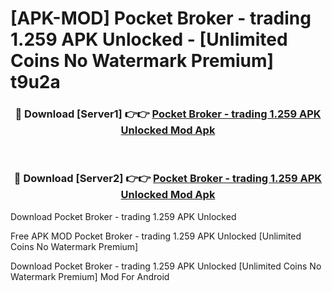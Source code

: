 # [APK-MOD] Pocket Broker - trading 1.259 APK Unlocked - [Unlimited Coins No Watermark Premium] t9u2a



<div align="center">
<h3>🔴 Download [Server1] 👉👉 <a href="https://momento.my/?title=Pocket_Broker_-_trading_1.259_APK_Unlocked">Pocket Broker - trading 1.259 APK Unlocked Mod Apk</a></h3><br>

<h3>🔴 Download [Server2] 👉👉 <a href="https://momento.my/?title=Pocket_Broker_-_trading_1.259_APK_Unlocked">Pocket Broker - trading 1.259 APK Unlocked Mod Apk</a></h3>
</div>



Download Pocket Broker - trading 1.259 APK Unlocked 

Free APK MOD Pocket Broker - trading 1.259 APK Unlocked [Unlimited Coins No Watermark Premium]

Download Pocket Broker - trading 1.259 APK Unlocked [Unlimited Coins No Watermark Premium] Mod For Android
